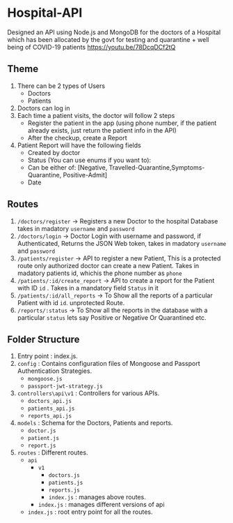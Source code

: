# Hospital-API
 Designed an API using Node.js and MongoDB for the doctors of a Hospital which has been allocated by the govt for testing and quarantine + well being of COVID-19 patients
 https://youtu.be/78DcqDCf2tQ

## Theme
1. There can be 2 types of Users
    - Doctors
    - Patients
2. Doctors can log in
3. Each time a patient visits, the doctor will follow 2 steps
    - Register the patient in the app (using phone number, if the patient already exists, just return the patient info in the API)
    - After the checkup, create a Report
4. Patient Report will have the following fields
    - Created by doctor
    - Status (You can use enums if you want to):
    - Can be either of: [Negative, Travelled-Quarantine,Symptoms-Quarantine, Positive-Admit]
    - Date

## Routes
1. `/doctors/register` → Registers a new Doctor to the hospital Database takes in madatory `username` and `password`  
2. `/doctors/login` → Doctor Login with username and password, if Authenticated, Returns the JSON Web token, takes in madatory `username` and `password`  
3. `/patients/register` → API to register a new Patient, This is a protected route only authorized doctor can create a new Patient. Takes in madatory patients id, whichis the phone number as `phone`  
4. `/patients/:id/create_report` → API to create a report for the Patient with ID `id` . Takes in a mandatory field `Status` in it  
5. `/patients/:id/all_reports` → To Show all the reports of a particular Patient with id `id`. unprotected Route.  
6. `/reports/:status`  → To Show all the reports in the database with a particular `status` lets say Positive or Negative Or Quarantined etc.  


## Folder Structure
1. Entry point : index.js. 
2. `config` : Contains configuration files of Mongoose and Passport Authentication Strategies. 
    - `mongoose.js`
    - `passport-jwt-strategy.js`
3. `controllers\api\v1` : Controllers for various APIs.
    - `doctors_api.js`
    - `patients_api.js`
    - `reports_api.js`
4. `models` : Schema for the Doctors, Patients and reports.
    - `doctor.js`
    - `patient.js`
    - `report.js`
5. `routes` : Different routes.
    - `api`
        - `v1`
            - `doctors.js`
            - `patients.js`
            - `reports.js`
            - `index.js` : manages above routes.
        - `index.js` : manages different versions of api
    - `index.js` : root entry point for all the routes.
    
